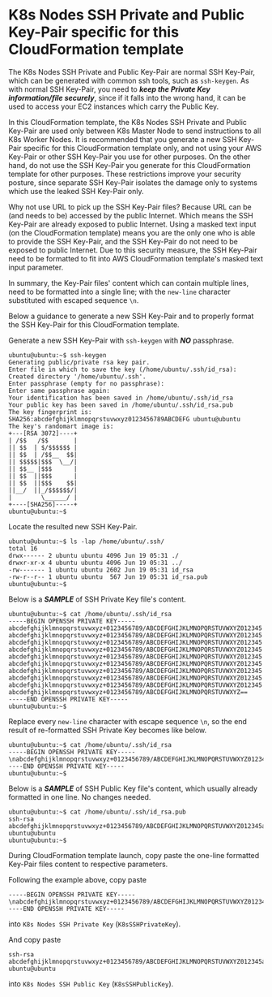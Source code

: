 # K8s Nodes SSH Private and Public Key-Pair specific for this CloudFormation template

The K8s Nodes SSH Private and Public Key-Pair are normal SSH Key-Pair, which can be generated with common ssh tools, such as `ssh-keygen`.
As with normal SSH Key-Pair, you need to ***keep the Private Key information/file securely***, since if it falls into the wrong hand, it can be used to access your EC2 instances which carry the Public Key.

In this CloudFormation template, the K8s Nodes SSH Private and Public Key-Pair are used only between K8s Master Node to send instructions to all K8s Worker Nodes.
It is recommended that you generate a new SSH Key-Pair specific for this CloudFormation template only, and not using your AWS Key-Pair or other SSH Key-Pair you use for other purposes.
On the other hand, do not use the SSH Key-Pair you generate for this CloudFormation template for other purposes.
These restrictions improve your security posture, since separate SSH Key-Pair isolates the damage only to systems which use the leaked SSH Key-Pair only.

Why not use URL to pick up the SSH Key-Pair files? Because URL can be (and needs to be) accessed by the public Internet. Which means the SSH Key-Pair are already exposed to public Internet.
Using a masked text input (on the CloudFormation template) means you are the only one who is able to provide the SSH Key-Pair, and the SSH Key-Pair do not need to be exposed to public Internet.
Due to this security measure, the SSH Key-Pair need to be formatted to fit into AWS CloudFormation template's masked text input parameter.

In summary, the Key-Pair files' content which can contain multiple lines, need to be formatted into a single line; with the `new-line` character substituted with escaped sequence `\n`.



Below a guidance to generate a new SSH Key-Pair and to properly format the SSH Key-Pair for this CloudFormation template.

Generate a new SSH Key-Pair with `ssh-keygen` with ***NO*** passphrase.

```
ubuntu@ubuntu:~$ ssh-keygen
Generating public/private rsa key pair.
Enter file in which to save the key (/home/ubuntu/.ssh/id_rsa):
Created directory '/home/ubuntu/.ssh'.
Enter passphrase (empty for no passphrase):
Enter same passphrase again:
Your identification has been saved in /home/ubuntu/.ssh/id_rsa
Your public key has been saved in /home/ubuntu/.ssh/id_rsa.pub
The key fingerprint is:
SHA256:abcdefghijklmnopqrstuvwxyz0123456789ABCDEFG ubuntu@ubuntu
The key's randomart image is:
+---[RSA 3072]----+
| /$$   /$$       |
|| $$  | $/$$$$$$ |
|| $$  | /$$__  $$|
|| $$$$$|$$$  \__/|
|| $$__ |$$$      |
|| $$  ||$$$      |
|| $$  ||$$$    $$|
||__/  ||_/$$$$$$/|
|        \______/ |
+----[SHA256]-----+
ubuntu@ubuntu:~$
```

Locate the resulted new SSH Key-Pair.

```
ubuntu@ubuntu:~$ ls -lap /home/ubuntu/.ssh/
total 16
drwx------ 2 ubuntu ubuntu 4096 Jun 19 05:31 ./
drwxr-xr-x 4 ubuntu ubuntu 4096 Jun 19 05:31 ../
-rw------- 1 ubuntu ubuntu 2602 Jun 19 05:31 id_rsa
-rw-r--r-- 1 ubuntu ubuntu  567 Jun 19 05:31 id_rsa.pub
ubuntu@ubuntu:~$
```

Below is a ***SAMPLE*** of SSH Private Key file's content.

```
ubuntu@ubuntu:~$ cat /home/ubuntu/.ssh/id_rsa
-----BEGIN OPENSSH PRIVATE KEY-----
abcdefghijklmnopqrstuvwxyz+0123456789/ABCDEFGHIJKLMNOPQRSTUVWXYZ012345
abcdefghijklmnopqrstuvwxyz+0123456789/ABCDEFGHIJKLMNOPQRSTUVWXYZ012345
abcdefghijklmnopqrstuvwxyz+0123456789/ABCDEFGHIJKLMNOPQRSTUVWXYZ012345
abcdefghijklmnopqrstuvwxyz+0123456789/ABCDEFGHIJKLMNOPQRSTUVWXYZ012345
abcdefghijklmnopqrstuvwxyz+0123456789/ABCDEFGHIJKLMNOPQRSTUVWXYZ012345
abcdefghijklmnopqrstuvwxyz+0123456789/ABCDEFGHIJKLMNOPQRSTUVWXYZ012345
abcdefghijklmnopqrstuvwxyz+0123456789/ABCDEFGHIJKLMNOPQRSTUVWXYZ012345
abcdefghijklmnopqrstuvwxyz+0123456789/ABCDEFGHIJKLMNOPQRSTUVWXYZ012345
abcdefghijklmnopqrstuvwxyz+0123456789/ABCDEFGHIJKLMNOPQRSTUVWXYZ012345
abcdefghijklmnopqrstuvwxyz+0123456789/ABCDEFGHIJKLMNOPQRSTUVWXYZ==
-----END OPENSSH PRIVATE KEY-----
ubuntu@ubuntu:~$
```

Replace every `new-line` character with escape sequence `\n`, so the end result of re-formatted SSH Private Key becomes like below.

```
ubuntu@ubuntu:~$ cat /home/ubuntu/.ssh/id_rsa
-----BEGIN OPENSSH PRIVATE KEY-----\nabcdefghijklmnopqrstuvwxyz+0123456789/ABCDEFGHIJKLMNOPQRSTUVWXYZ012345\nabcdefghijklmnopqrstuvwxyz+0123456789/ABCDEFGHIJKLMNOPQRSTUVWXYZ012345\nabcdefghijklmnopqrstuvwxyz+0123456789/ABCDEFGHIJKLMNOPQRSTUVWXYZ012345\nabcdefghijklmnopqrstuvwxyz+0123456789/ABCDEFGHIJKLMNOPQRSTUVWXYZ012345\nabcdefghijklmnopqrstuvwxyz+0123456789/ABCDEFGHIJKLMNOPQRSTUVWXYZ012345\nabcdefghijklmnopqrstuvwxyz+0123456789/ABCDEFGHIJKLMNOPQRSTUVWXYZ012345\nabcdefghijklmnopqrstuvwxyz+0123456789/ABCDEFGHIJKLMNOPQRSTUVWXYZ012345\nabcdefghijklmnopqrstuvwxyz+0123456789/ABCDEFGHIJKLMNOPQRSTUVWXYZ012345\nabcdefghijklmnopqrstuvwxyz+0123456789/ABCDEFGHIJKLMNOPQRSTUVWXYZ012345\nabcdefghijklmnopqrstuvwxyz+0123456789/ABCDEFGHIJKLMNOPQRSTUVWXYZ==\n-----END OPENSSH PRIVATE KEY-----
ubuntu@ubuntu:~$
```

Below is a ***SAMPLE*** of SSH Public Key file's content, which usually already formatted in one line. No changes needed.

```
ubuntu@ubuntu:~$ cat /home/ubuntu/.ssh/id_rsa.pub
ssh-rsa abcdefghijklmnopqrstuvwxyz+0123456789/ABCDEFGHIJKLMNOPQRSTUVWXYZ012345abcdefghijklmnopqrstuvwxyz+0123456789/ABCDEFGHIJKLMNOPQRSTUVWXYZ012345abcdefghijklmnopqrstuvwxyz+0123456789/ABCDEFGHIJKLMNOPQRSTUVWXYZ== ubuntu@ubuntu
ubuntu@ubuntu:~$
```

During CloudFormation template launch, copy paste the one-line formatted Key-Pair files content to respective parameters.

Following the example above, copy paste
```
-----BEGIN OPENSSH PRIVATE KEY-----\nabcdefghijklmnopqrstuvwxyz+0123456789/ABCDEFGHIJKLMNOPQRSTUVWXYZ012345\nabcdefghijklmnopqrstuvwxyz+0123456789/ABCDEFGHIJKLMNOPQRSTUVWXYZ012345\nabcdefghijklmnopqrstuvwxyz+0123456789/ABCDEFGHIJKLMNOPQRSTUVWXYZ012345\nabcdefghijklmnopqrstuvwxyz+0123456789/ABCDEFGHIJKLMNOPQRSTUVWXYZ012345\nabcdefghijklmnopqrstuvwxyz+0123456789/ABCDEFGHIJKLMNOPQRSTUVWXYZ012345\nabcdefghijklmnopqrstuvwxyz+0123456789/ABCDEFGHIJKLMNOPQRSTUVWXYZ012345\nabcdefghijklmnopqrstuvwxyz+0123456789/ABCDEFGHIJKLMNOPQRSTUVWXYZ012345\nabcdefghijklmnopqrstuvwxyz+0123456789/ABCDEFGHIJKLMNOPQRSTUVWXYZ012345\nabcdefghijklmnopqrstuvwxyz+0123456789/ABCDEFGHIJKLMNOPQRSTUVWXYZ012345\nabcdefghijklmnopqrstuvwxyz+0123456789/ABCDEFGHIJKLMNOPQRSTUVWXYZ==\n-----END OPENSSH PRIVATE KEY-----
```
into `K8s Nodes SSH Private Key` (`K8sSSHPrivateKey`).

And copy paste
```
ssh-rsa abcdefghijklmnopqrstuvwxyz+0123456789/ABCDEFGHIJKLMNOPQRSTUVWXYZ012345abcdefghijklmnopqrstuvwxyz+0123456789/ABCDEFGHIJKLMNOPQRSTUVWXYZ012345abcdefghijklmnopqrstuvwxyz+0123456789/ABCDEFGHIJKLMNOPQRSTUVWXYZ== ubuntu@ubuntu
```
into `K8s Nodes SSH Public Key` (`K8sSSHPublicKey`).


